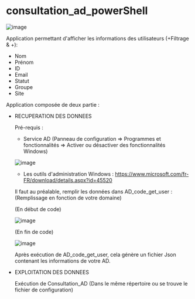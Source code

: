 # consultation_ad_powerShell

![image](https://github.com/anth039/consultation_ad_powerShell/assets/88208959/bdc84dae-c08e-4edb-80ac-321438a39551)



Application permettant d'afficher les informations des utilisateurs (+Filtrage & +):
  - Nom
  - Prénom
  - ID
  - Email
  - Statut
  - Groupe
  - Site

Application composée de deux partie : 


  - RECUPERATION DES DONNEES

      Pré-requis :

    -  Service AD (Panneau de configuration => Programmes et fonctionnalités => Activer ou désactiver des fonctionnalités Windows)
    
    ![image](https://github.com/anth039/consultation_ad_powerShell/assets/88208959/b000e3fe-f3d0-4203-b8be-d18a6b9c90b9)

    - Les outils d'administration Windows : https://www.microsoft.com/fr-FR/download/details.aspx?id=45520 

    Il faut au préalable, remplir les données dans AD_code_get_user : 
    (Remplissage en fonction de votre domaine)
    
    (En début de code)
    
    
    ![image](https://github.com/anth039/consultation_ad_powerShell/assets/88208959/7794897c-a176-4f10-8de8-98effba8286b)
    
    
    (En fin de code)
    
    ![image](https://github.com/anth039/consultation_ad_powerShell/assets/88208959/802e17dc-7723-47a9-80a0-ab09b384539f)

    
    Après exécution de AD_code_get_user, cela génère un fichier Json contenant les informations de votre AD.


  - EXPLOITATION DES DONNEES

    Exécution de Consultation_AD (Dans le même répertoire ou se trouve le fichier de configuration)




